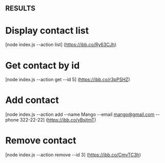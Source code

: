 ## RESULTS

# Display contact list

[node index.js --action list] (https://ibb.co/Ry63CJh)

# Get contact by id

[node index.js --action get --id 5] (https://ibb.co/r3pPSHZ)

# Add contact

[node index.js --action add --name Mango --email mango@gmail.com --phone 322-22-22] (https://ibb.co/yBsjtmT)

# Remove contact

[node index.js --action remove --id 3] (https://ibb.co/CmvTC3h)
